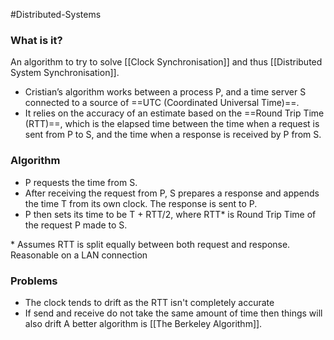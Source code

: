 #Distributed-Systems 

### What is it?
An algorithm to try to solve [[Clock Synchronisation]] and thus [[Distributed System Synchronisation]].

- Cristian’s algorithm works between a process P, and a time server S connected to a source of ==UTC (Coordinated Universal Time)==.  
- It relies on the accuracy of an estimate based on the ==Round Trip Time (RTT)==, which is the elapsed time between the time when a request is sent from P to S, and the time when a response is received by P from S.

### Algorithm
- P requests the time from S.  
- After receiving the request from P, S prepares a response and appends the time T from its own clock. The response is sent to P.  
- P then sets its time to be T + RTT/2, where RTT\* is Round Trip Time of the request P made to S.

\* Assumes RTT is split equally between both request and response. Reasonable on a LAN connection

### Problems
- The clock tends to drift as the RTT isn't completely accurate
- If send and receive do not take the same amount of time then things will also drift
A better algorithm is [[The Berkeley Algorithm]].